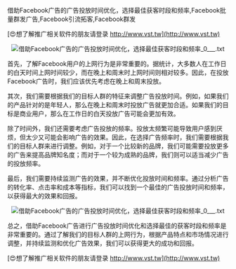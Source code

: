 借助Facebook广告的广告投放时间优化，选择最佳获客时段和频率,Facebook批量群发广告,Facebook引流拓客,Facebook群发

[😍想了解推广相关软件的朋友请登录 http://www.vst.tw](http://www.vst.tw)

 <center><img src="https://vst.tw/MP4/tuiguang/png/1.png" alt="借助Facebook广告的广告投放时间优化，选择最佳获客时段和频率_0___.txt"></center>

首先，了解Facebook用户的上网行为是非常重要的。据统计，大多数人在工作日的白天时间上网时间较少，而在晚上和周末时上网时间则相对较多。因此，在投放Facebook广告时，我们应该优先考虑在晚上和周末投放。

其次，我们需要根据我们的目标人群的特征来调整广告投放时间。例如，如果我们的产品针对的是年轻人，那么在晚上和周末时投放广告就更加合适。如果我们的目标是商业用户，那么在工作日的白天投放广告可能会更加有效。

除了时间外，我们还需要考虑广告投放的频率。投放太频繁可能导致用户感到厌烦，但太少又可能会影响广告的效果。因此，在选择广告频率时，我们需要根据我们的目标人群来进行调整。例如，对于一个比较新的品牌，我们可能需要投放更多的广告来提高品牌知名度；而对于一个较为成熟的品牌，我们则可以适当减少广告的投放频率。

最后，我们需要持续监测广告的效果，并不断优化投放时间和频率。通过分析广告的转化率、点击率和成本等指标，我们可以找到一个最佳的广告投放时间和频率，以获得最大的效果和回报。

 <center><img src="https://vst.tw/MP4/tuiguang/png/0.png" alt="借助Facebook广告的广告投放时间优化，选择最佳获客时段和频率_0___.txt"></center>

总之，借助Facebook广告进行广告投放时间优化和选择最佳的获客时段和频率是非常重要的。通过了解我们的目标人群的上网行为，根据产品特点和市场情况进行调整，并持续监测和优化广告效果，我们可以获得更大的成功和回报。

[😍想了解推广相关软件的朋友请登录 http://www.vst.tw](http://www.vst.tw)



